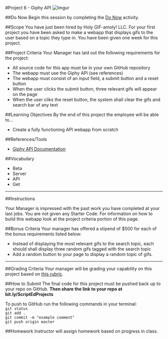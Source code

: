#Project 6 - Giphy API
![Imgur](http://i.imgur.com/MVvBjhT.png)

##Do Now 
Begin this session by completing the [Do Now](doNow.md) activity.

##Scope
You have just been hired by Holy GIF-amoly! LLC. For your first project you have been asked to make a webapp that displays gifs to the user based on a topic they type in. You have been given one week for this project.

##Project Criteria
Your Manager has laid out the following requirements for the project: 

* All source code for this app must be in your own GitHub repository
* The webapp must use the Giphy API (see references)
* The webapp must consist of an input field, a submit button and a reset button
* When the user clicks the submit button, three relevant gifs will appear on the page
* When the user cliks the reset button, the system shall clear the gifs and search bar of any text


##Learning Objectives
By the end of this project the employee will be able to...

* Create a fully functioning API webapp from scratch


##References/Tools
* [Giphy API Documentation](https://github.com/Giphy/GiphyAPI)

 
##Vocabulary

* Beta
* Server
* API
* Get

***
##Instructions

Your Manager is impressed with the past work you have completed at your last jobs. You are not given any Starter Code. For information on how to build this webapp look at the project criteria portion of this page.

##Bonus Criteria 
Your manager has offered a stipend of $500 for each of the bonus requirements listed below:  

* Instead of displaying the most relevant gifs to the search topic, each should shall display three random gifs tagged with the search topic
* Add a random button to your page to display a random topic of gifs. 

***

##Grading Criteria
Your manager will be grading your capability on this project based on [this rubric](assessment.md).

##How to Submit
The final code for this project must be pushed back up to your repo on GitHub. **Then share the link to your repo at bit.ly/ScriptEdProjects**

To push to GitHub run the following commands in your terminal:  
`git status`  
`git add .`  
`git commit -m "example comment"`  
`git push origin master`

##Homework
Instructor will assign homework based on progress in class.



